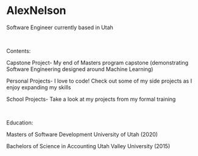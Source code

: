 # AlexNelson
Software Engineer currently based in Utah<br />

<br />

Contents:

Capstone Project- My end of Masters program capstone (demonstrating Software Engineering designed around Machine Learning)

Personal Projects- I love to code! Check out some of my side projects as I enjoy expanding my skills

School Projects- Take a look at my projects from my formal training<br />

<br />

Education:

Masters of Software Development University of Utah (2020)   

Bachelors of Science in Accounting Utah Valley University (2015)


